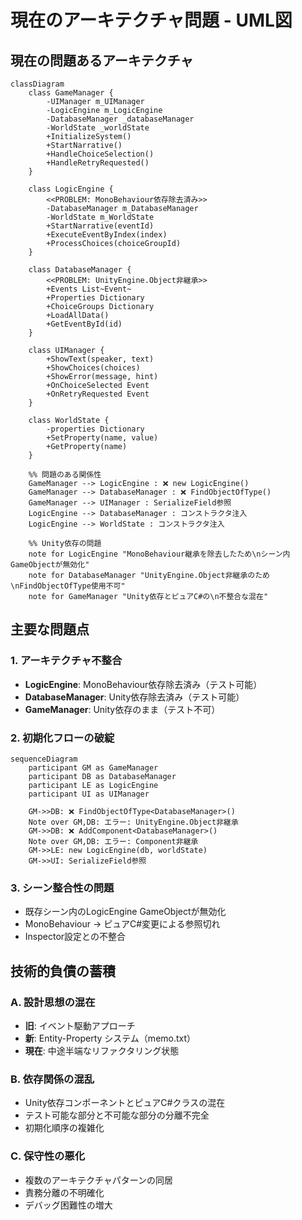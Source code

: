 # 現在のアーキテクチャ問題 - UML図

## 現在の問題あるアーキテクチャ

```mermaid
classDiagram
    class GameManager {
        -UIManager m_UIManager
        -LogicEngine m_LogicEngine
        -DatabaseManager _databaseManager
        -WorldState _worldState
        +InitializeSystem()
        +StartNarrative()
        +HandleChoiceSelection()
        +HandleRetryRequested()
    }
    
    class LogicEngine {
        <<PROBLEM: MonoBehaviour依存除去済み>>
        -DatabaseManager m_DatabaseManager
        -WorldState m_WorldState
        +StartNarrative(eventId)
        +ExecuteEventByIndex(index)
        +ProcessChoices(choiceGroupId)
    }
    
    class DatabaseManager {
        <<PROBLEM: UnityEngine.Object非継承>>
        +Events List~Event~
        +Properties Dictionary
        +ChoiceGroups Dictionary
        +LoadAllData()
        +GetEventById(id)
    }
    
    class UIManager {
        +ShowText(speaker, text)
        +ShowChoices(choices)
        +ShowError(message, hint)
        +OnChoiceSelected Event
        +OnRetryRequested Event
    }
    
    class WorldState {
        -properties Dictionary
        +SetProperty(name, value)
        +GetProperty(name)
    }

    %% 問題のある関係性
    GameManager --> LogicEngine : ❌ new LogicEngine()
    GameManager --> DatabaseManager : ❌ FindObjectOfType()
    GameManager --> UIManager : SerializeField参照
    LogicEngine --> DatabaseManager : コンストラクタ注入
    LogicEngine --> WorldState : コンストラクタ注入
    
    %% Unity依存の問題
    note for LogicEngine "MonoBehaviour継承を除去したため\nシーン内GameObjectが無効化"
    note for DatabaseManager "UnityEngine.Object非継承のため\nFindObjectOfType使用不可"
    note for GameManager "Unity依存とピュアC#の\n不整合な混在"
```

## 主要な問題点

### 1. アーキテクチャ不整合
- **LogicEngine**: MonoBehaviour依存除去済み（テスト可能）
- **DatabaseManager**: Unity依存除去済み（テスト可能）  
- **GameManager**: Unity依存のまま（テスト不可）

### 2. 初期化フローの破綻
```mermaid
sequenceDiagram
    participant GM as GameManager
    participant DB as DatabaseManager
    participant LE as LogicEngine
    participant UI as UIManager
    
    GM->>DB: ❌ FindObjectOfType<DatabaseManager>()
    Note over GM,DB: エラー: UnityEngine.Object非継承
    GM->>DB: ❌ AddComponent<DatabaseManager>()
    Note over GM,DB: エラー: Component非継承
    GM->>LE: new LogicEngine(db, worldState)
    GM->>UI: SerializeField参照
```

### 3. シーン整合性の問題
- 既存シーン内のLogicEngine GameObjectが無効化
- MonoBehaviour → ピュアC#変更による参照切れ
- Inspector設定との不整合

## 技術的負債の蓄積

### A. 設計思想の混在
- **旧**: イベント駆動アプローチ
- **新**: Entity-Property システム（memo.txt）
- **現在**: 中途半端なリファクタリング状態

### B. 依存関係の混乱
- Unity依存コンポーネントとピュアC#クラスの混在
- テスト可能な部分と不可能な部分の分離不完全
- 初期化順序の複雑化

### C. 保守性の悪化
- 複数のアーキテクチャパターンの同居
- 責務分離の不明確化
- デバッグ困難性の増大
